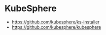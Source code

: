 # KubeSphere

* https://github.com/kubesphere/ks-installer
* https://github.com/kubesphere/kubesphere

